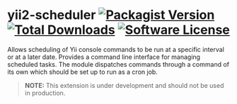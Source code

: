 # yii2-scheduler [![Packagist Version](https://img.shields.io/packagist/v/jeremyltn/yii2-scheduler.svg?style=flat-square)](https://packagist.org/packages/jeremyltn/yii2-scheduler) [![Total Downloads](https://img.shields.io/packagist/dt/jeremyltn/yii2-scheduler.svg?style=flat-square)](https://packagist.org/packages/jeremyltn/yii2-scheduler) [![Software License](https://img.shields.io/badge/license-MIT-brightgreen.svg?style=flat-square)](LICENSE.md)

Allows scheduling of Yii console commands to be run at a specific interval or at a later date. Provides a command line interface for managing scheduled tasks. The module dispatches commands through a command of its own which should be set up to run as a cron job.

> **NOTE:** This extension is under development and should not be used in production.

